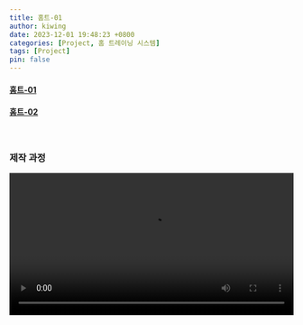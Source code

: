 ```yaml
---
title: 홈트-01
author: kiwing
date: 2023-12-01 19:48:23 +0800
categories: [Project, 홈 트레이닝 시스템]
tags: [Project]
pin: false
---
```


#### [홈트-01](https://ki-wing.github.io/posts/home1/)
#### [홈트-02](https://ki-wing.github.io/posts/home2/)

<br>

### 제작 과정

<video width="100%" controls>
  <source src="https://Ki-Wing.github.io/assets/videos/결과_홈트.mp4" type="video/mp4">
</video>

<br>

[nodejs]: https://nodejs.org/
[starter]: https://github.com/cotes2020/chirpy-starter
[pages-workflow-src]: https://docs.github.com/en/pages/getting-started-with-github-pages/configuring-a-publishing-source-for-your-github-pages-site#publishing-with-a-custom-github-actions-workflow
[latest-tag]: https://github.com/cotes2020/jekyll-theme-chirpy/tags
